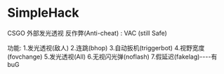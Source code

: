 # SimpleHack
CSGO 外部发光透视
反作弊(Anti-cheat) : VAC (still Safe)

功能:
1.发光透视(敌人)
2.连跳(bhop)
3.自动扳机(triggerbot)
4.视野宽度(fovchange)
5.发光透视(All)
6.无视闪光弹(noflash)
7.假延迟(fakelag)----有buG
